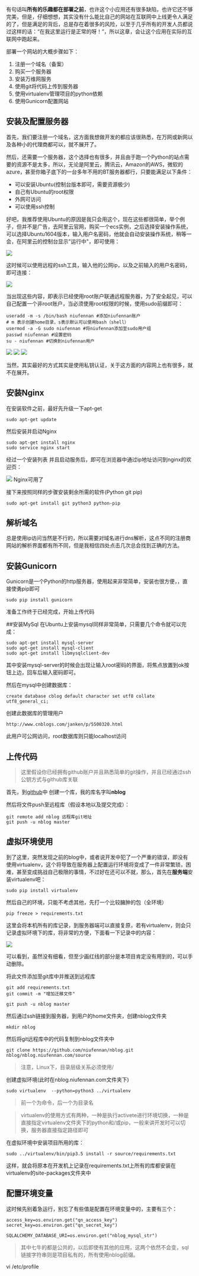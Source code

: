 有句话叫**所有的乐趣都在部署之前**，也许这个小应用还有很多缺陷，也许它还不够完美，但是，仔细想想，其实没有什么能比自己的网站在互联网中上线更令人满足的了，但是满足的背后，总是存在着很多的风险，以至于几乎所有的开发人员都说过这样的话：“在我这里运行是正常的呀！”，所以这章，会让这个应用在实际的互联网中跑起来。

部署一个网站的大概步骤如下：

1. 注册一个域名（备案）  
2. 购买一个服务器  
3. 安装万维网服务  
4. 使用git将代码上传到服务器  
5. 使用virtualenv管理项目的python依赖  
6. 使用Gunicorn配置网站  

## 安装及配置服务器 ##
首先，我们要注册一个域名，这方面我想做开发的都应该很熟悉，在万网或新网以及各种小的代理商都可以，就不展开了。

然后，还需要一个服务器，这个选择也有很多，并且由于跑一个Python的站点需要的资源不是太多，所以，无论是阿里云，腾讯云，Amazon的AWS，微软的azure，甚至你箱子底下的一台多年不用的BT服务器都行，只要能满足以下条件：

- 可以安装Ubuntu(控制台版本即可，需要资源极少)
- 自己有Ubuntu的root权限
- 外网可访问
- 可以使用ssh控制

好吧，我推荐使用Ubuntu的原因是我只会用这个，现在这些都很简单，举个例子，但并不是广告，去阿里云官网，购买一个ecs实例，之后选择安装操作系统，可以选择Ubuntu1604版本，输入用户名密码，他就会自动安装操作系统，稍等一会，在阿里云的控制台显示"运行中"，即可使用：

![](http://ojzct6bcl.bkt.clouddn.com/cblog/pflask14/201705122245.PNG)

这时候可以使用远程的ssh工具，输入他的公网ip，以及之前输入的用户名密码， 即可连接：

![](http://ojzct6bcl.bkt.clouddn.com/cblog/pflask14/201705122249.PNG)

当出现这些内容，即表示已经使用root账户联通远程服务器，为了安全起见，可以自己配置一个非root账户，当必须使用root权限的时候，使用sudo前缀即可：

	useradd -m -s /bin/bash niufennan #添加niufennan账户
	# m 表示创建home目录，s表示默认可以使用bash（shell）
	usermod -a -G sudo niufennan #将niufennan添加至sudo用户组
	passwd niufennan #设置密码
	su - niufennan #切换到niufennan用户
![](http://ojzct6bcl.bkt.clouddn.com/cblog/pflask14/201705152311.PNG)
![](http://ojzct6bcl.bkt.clouddn.com/cblog/pflask01/201705152314.PNG)
![](http://ojzct6bcl.bkt.clouddn.com/cblog/pflask14/201705152315.PNG)


当然，其实最好的方式其实是使用私钥认证，关于这方面的内容网上也有很多，就不在展开。

## 安装Nginx ##

在安装软件之前，最好先升级一下apt-get

	sudo apt-get update

然后安装并启动Nginx

	sudo apt-get install nginx
	sudo service nginx start

经过一个安装列表 并且启动服务后，即可在浏览器中通过ip地址访问到nginx的欢迎页：

![](http://ojzct6bcl.bkt.clouddn.com/cblog/pflask14/201705152321.PNG)
Nginx可用了

接下来按照同样的步骤安装剩余所需的软件(Python git pip)

	sudo apt-get install git python3 python-pip


## 解析域名 ##

总是使用ip访问当然是不行的，所以需要对域名进行dns解析，这点不同的注册商网站的解析界面都有所不同，但是我相信四处点击几次总会找到正确的方法。

## 安装Gunicorn ##

Gunicorn是一个Python的http服务器，使用起来非常简单，安装也很方便，，直接使勇pip即可

	sudo pip install gunicorn

准备工作终于已经完成，开始上传代码

##安装MySql
在Ubuntu上安装mysql同样非常简单，只需要几个命令就可以完成：

	sudo apt-get install mysql-server 
	sudo apt-get install mysql-client
	sudo apt-get install libmysqlclient-dev
其中安装mysql-server的时候会出现让输入root密码的界面，将焦点放置到ok按钮上边，回车后输入密码即可。

然后在mysql中创建数据库：

	create database cblog default character set utf8 collate utf8_general_ci;

创建此数据库的管理用户

	http://www.cnblogs.com/janken/p/5500320.html

此用户可公网访问，root数据库则只能localhost访问

## 上传代码

>这里假设你已经拥有github账户并且熟悉简单的git操作，并且已经通过ssh公钥方式与github库关联

首先，到[github](https://github.com/)中 创建一个库，我的库名字叫**nblog** 

然后将文件push至远程库（假设本地以及提交完成）：

	git remote add nblog 远程库git地址
	git push -u nblog master 

## 虚拟环境使用
到了这里，突然发现之前的blog中，或者说开发中犯了一个严重的错误，即没有使用virtualenv，这个将导致在服务器上配置运行环境将变成了一件非常繁琐，困难，甚至变成挑战自己极限的事情，不过好在还可以不就，那么，首先在**服务端**安装virtualenv吧：

	sudo pip install virtualenv

然后自己的环境，只能不考虑其他，先打一个比较臃肿的包（全环境）

	pip freeze > requirements.txt

这里会将本机所有的库记录，到服务器端可以直接复原，若有virtualenv，则会只记录虚拟环境下的库，将非常的方便，下面看一下记录中的内容：

![](http://ojzct6bcl.bkt.clouddn.com/cblog/pflask14/201705172241.PNG)

可以看到，虽然没有细看，但至少画红线的部分是本项目肯定没有用到的，可以手动删除。

将此文件添加至git库中并推送到远程库

	git add requirements.txt
	git commit -m "增加迁移文件"
	
	git push -u nblog master

然后通过ssh链接到服务器，到用户的home文件夹，创建nblog文件夹

	mkdir nblog

然后将git远程库中的代码复制到nblog文件夹中

	git clone https://github.com/niufennan/nblog.git nblog/nblog.niufennan.com/source
	

>注意，Linux下，目录层级关系必须使用/

创建虚拟环境(此时在nblog.niufennan.com文件夹下)

	sudo virtualenv  --python=python3 ../virtualenv

>前一个为命令，后一个为目录名

>virtualenv的使用方式有两种，一种是执行activete进行环境切换，一种是直接指定virtualenv文件夹下的python和/或pip，一般来讲开发时可以切换，服务器直接指定路径即可

在虚拟环境中安装项目所用的库：

	sudo ../virtualenv/bin/pip3.5 install -r source/requirements.txt

这样，就会将原本在开发机上记录在requirements.txt上所有的库都安装在virtualenv的site-packages文件夹中
	
## 配置环境变量

这时候先别着急运行，别忘了有些值是配置在环境变量中的，主要有三个：

	access_key=os.environ.get("qn_access_key")
	secret_key=os.environ.get("qn_secret_key")

	SQLALCHEMY_DATABASE_URI=os.environ.get("nblog_mysql_str") 
	
>其中七牛的都是公共的，以后即使有其他的应用，这两个依然不会变，sql链接字符串则是项目私有的，所有使用nblog前缀。

vi /etc/profile







  